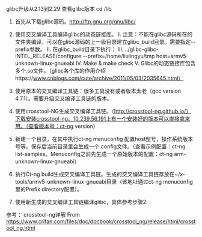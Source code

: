 glibc升级从2.13到2.29
查看glibc版本 cd /lib
1.	首先从下载glibc源码。http://ftp.gnu.org/gnu/libc/
2.	使用交叉编译工具编译glibc的动态链接库。
  I.	注意：不能在glibc源码所在的文件夹编译，可以在glibc源码的上一级目录建立glibc_build目录。需要指定--prefix参数。
  II.	在glibc_build目录下执行：
  III.	../glibc-glibc-INTEL_RELEASE/configure --prefix=/home/liulingyu/tmp host=armv5-unknown-linux-gnueabi
  IV.	Make & make check
  V.	Glibc的动态链接库包含多个.so文件。（glibc各个库的作用介绍https://www.cnblogs.com/cute/archive/2011/05/03/2035645.html）
3.	使用原本的交叉编译工具链：很多工具没有或者版本太老（gcc version 4.7.1）。需要升级交叉编译工具链的版本。
 
 
4.	使用crosstool-NG生成交叉编译工具链。（http://crosstool-ng.github.io/）下载安装crosstool-ng。10.239.56.191上有一个安装好的版本可以直接拿来用。（查看版本号：ct-ng version）
5.	新建一个目录，在其中执行ct-ng menuconfig 配置host型号，操作系统版本号等。保存后当前目录里会生成一个.config文件。（查看示例配置：ct-ng list-samples。Menuconfig之前先生成一个原始版本的配置：ct-ng arm-unknown-linux-gnueabi）
6.	执行Ct-ng build生成交叉编译工具链。生成的交叉编译工具链存放在~/x-tools/armv5-unknown-linux-gnueabi目录（该地址通过ct-ng menuconfig里的Prefix directory配置）。
7.	使用新生成的交叉编译工具链编译glibc，具体参考步骤2.



参考：
crosstool-ng详解
From <https://www.crifan.com/files/doc/docbook/crosstool_ng/release/html/crosstool_ng.html>
